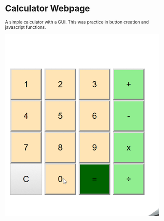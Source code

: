 # Calculator Webpage

A simple calculator with a GUI.  This was practice in button creation and javascript functions.

![](example.gif)